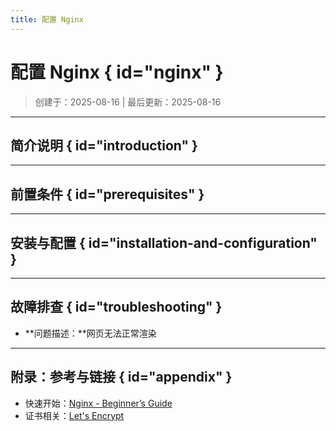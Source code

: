 ```yaml
---
title: 配置 Nginx
---
```


配置 Nginx { id="nginx" }
=============================

> 创建于：2025-08-16 | 最后更新：2025-08-16

---

简介说明 { id="introduction" }
------------------------------

---

前置条件 { id="prerequisites" }
-------------------------------

---

安装与配置 { id="installation-and-configuration" }
--------------------------------------------------

<!-- rsync -->

---

故障排查 { id="troubleshooting" }
---------------------------------

-   **问题描述：**网页无法正常渲染

<!-- 文件类型和权限 -->

---

附录：参考与链接 { id="appendix" }
----------------------------------

-    快速开始：[Nginx - Beginner’s Guide][nginx]
-    证书相关：[Let's Encrypt][letsencrypt]

[nginx]: https://nginx.org/en/docs/beginners_guide.html "Beginner's Guide"
[letsencrypt]: https://letsencrypt.org/docs/ "Documentation - Let's Encrypt"
